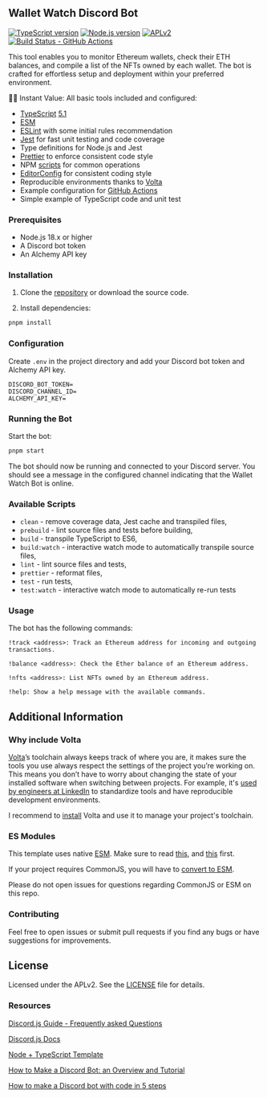 ## Wallet Watch Discord Bot

[![TypeScript version][ts-badge]][typescript-5-1]
[![Node.js version][nodejs-badge]][nodejs]
[![APLv2][license-badge]][license]
[![Build Status - GitHub Actions][gha-badge]][gha-ci]

This tool enables you to monitor Ethereum wallets, check their ETH balances, and compile a list of the NFTs owned by each wallet. The bot is crafted for effortless setup and deployment within your preferred environment.

🏃🏽 Instant Value: All basic tools included and configured:

- [TypeScript][typescript] [5.1][typescript-5-1]
- [ESM][esm]
- [ESLint][eslint] with some initial rules recommendation
- [Jest][jest] for fast unit testing and code coverage
- Type definitions for Node.js and Jest
- [Prettier][prettier] to enforce consistent code style
- NPM [scripts](#available-scripts) for common operations
- [EditorConfig][editorconfig] for consistent coding style
- Reproducible environments thanks to [Volta][volta]
- Example configuration for [GitHub Actions][gh-actions]
- Simple example of TypeScript code and unit test

### Prerequisites

- Node.js 18.x or higher
- A Discord bot token
- An Alchemy API key

### Installation

1. Clone the [repository](https://github.com/bullishgopher/wallet-watch-bot) or download the source code.

2. Install dependencies:

```bash
pnpm install
```

### Configuration

Create `.env` in the project directory and add your Discord bot token and Alchemy API key.

```
DISCORD_BOT_TOKEN=
DISCORD_CHANNEL_ID=
ALCHEMY_API_KEY=
```

### Running the Bot

Start the bot:

```bash
pnpm start
```

The bot should now be running and connected to your Discord server. You should see a message in the configured channel indicating that the Wallet Watch Bot is online.

### Available Scripts

- `clean` - remove coverage data, Jest cache and transpiled files,
- `prebuild` - lint source files and tests before building,
- `build` - transpile TypeScript to ES6,
- `build:watch` - interactive watch mode to automatically transpile source files,
- `lint` - lint source files and tests,
- `prettier` - reformat files,
- `test` - run tests,
- `test:watch` - interactive watch mode to automatically re-run tests

### Usage

The bot has the following commands:

```
!track <address>: Track an Ethereum address for incoming and outgoing transactions.

!balance <address>: Check the Ether balance of an Ethereum address.

!nfts <address>: List NFTs owned by an Ethereum address.

!help: Show a help message with the available commands.
```

## Additional Information

### Why include Volta

[Volta][volta]’s toolchain always keeps track of where you are, it makes sure the tools you use always respect the settings of the project you’re working on. This means you don’t have to worry about changing the state of your installed software when switching between projects. For example, it's [used by engineers at LinkedIn][volta-tomdale] to standardize tools and have reproducible development environments.

I recommend to [install][volta-getting-started] Volta and use it to manage your project's toolchain.

### ES Modules

This template uses native [ESM][esm]. Make sure to read [this][nodejs-esm], and [this][ts47-esm] first.

If your project requires CommonJS, you will have to [convert to ESM][sindresorhus-esm].

Please do not open issues for questions regarding CommonJS or ESM on this repo.

### Contributing

Feel free to open issues or submit pull requests if you find any bugs or have suggestions for improvements.

## License

Licensed under the APLv2. See the [LICENSE](https://github.com/bullishgopher/wallet-watch-bot/blob/main/LICENSE) file for details.

[ts-badge]: https://img.shields.io/badge/TypeScript-5.1-blue.svg
[nodejs-badge]: https://img.shields.io/badge/Node.js->=%2018.12-blue.svg
[nodejs]: https://nodejs.org/dist/latest-v18.x/docs/api/
[gha-badge]: https://github.com/jsynowiec/node-typescript-boilerplate/actions/workflows/nodejs.yml/badge.svg
[gha-ci]: https://github.com/jsynowiec/node-typescript-boilerplate/actions/workflows/nodejs.yml
[typescript]: https://www.typescriptlang.org/
[typescript-5-1]: https://devblogs.microsoft.com/typescript/announcing-typescript-5-1/
[license-badge]: https://img.shields.io/badge/license-APLv2-blue.svg
[license]: https://github.com/jsynowiec/node-typescript-boilerplate/blob/main/LICENSE
[sponsor-badge]: https://img.shields.io/badge/♥-Sponsor-fc0fb5.svg
[sponsor]: https://github.com/sponsors/jsynowiec
[jest]: https://facebook.github.io/jest/
[eslint]: https://github.com/eslint/eslint
[wiki-js-tests]: https://github.com/jsynowiec/node-typescript-boilerplate/wiki/Unit-tests-in-plain-JavaScript
[prettier]: https://prettier.io
[volta]: https://volta.sh
[volta-getting-started]: https://docs.volta.sh/guide/getting-started
[volta-tomdale]: https://twitter.com/tomdale/status/1162017336699838467?s=20
[gh-actions]: https://github.com/features/actions
[repo-template-action]: https://github.com/jsynowiec/node-typescript-boilerplate/generate
[esm]: https://developer.mozilla.org/en-US/docs/Web/JavaScript/Guide/Modules
[sindresorhus-esm]: https://gist.github.com/sindresorhus/a39789f98801d908bbc7ff3ecc99d99c
[nodejs-esm]: https://nodejs.org/docs/latest-v16.x/api/esm.html
[ts47-esm]: https://devblogs.microsoft.com/typescript/announcing-typescript-5-1/#esm-nodejs
[editorconfig]: https://editorconfig.org

### Resources

[Discord.js Guide - Frequently asked Questions](https://discordjs.guide/popular-topics/faq.html#legend)

[Discord.js Docs](https://discord.js.org/docs/packages/discord.js/main)

[Node + TypeScript Template](https://github.com/jsynowiec/node-typescript-boilerplate)

[How to Make a Discord Bot: an Overview and Tutorial](https://www.toptal.com/chatbot/how-to-make-a-discord-bot)

[How to make a Discord bot with code in 5 steps](https://autocode.com/guides/how-to-build-a-discord-bot/)

